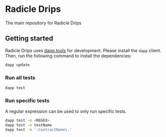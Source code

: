 # Radicle Drips
The main repository for Radicle Drips 

## Getting started
Radicle Drips uses [dapp.tools](https://github.com/dapphub/dapptools) for development. Please install the `dapp` client. Then, run the following command to install the dependencies:

```bash
dapp update
```

### Run all tests
```bash
dapp test
```

### Run specific tests
A regular expression can be used to only run specific tests.

```bash
dapp test -m <REGEX>
dapp test -m testName
dapp test -m ':ContractName\.'
```
